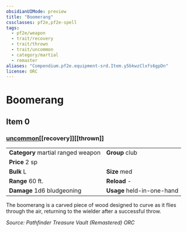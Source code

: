 ```yaml
---
obsidianUIMode: preview
title: "Boomerang"
cssclasses: pf2e,pf2e-spell
tags:
  - pf2e/weapon
  - trait/recovery
  - trait/thrown
  - trait/uncommon
  - category/martial
  - remaster
aliases: "Compendium.pf2e.equipment-srd.Item.y5bkwzClxfs6gpDn"
license: ORC
---
```

# Boomerang
## Item 0
### [uncommon](uncommon "Uncommon Rarity Trait")[[recovery]][[thrown]]

|  |  |
| -- | -- |
| **Category** martial ranged weapon | **Group** club |
| **Price** 2 sp |  |
| **Bulk** L | **Size** med |
|**Range** 60 ft.| **Reload** -|
| **Damage** 1d6 bludgeoning  | **Usage** held-in-one-hand |



The boomerang is a carved piece of wood designed to curve as it flies through the air, returning to the wielder after a successful throw.

*Source: Pathfinder Treasure Vault (Remastered)*
*ORC*